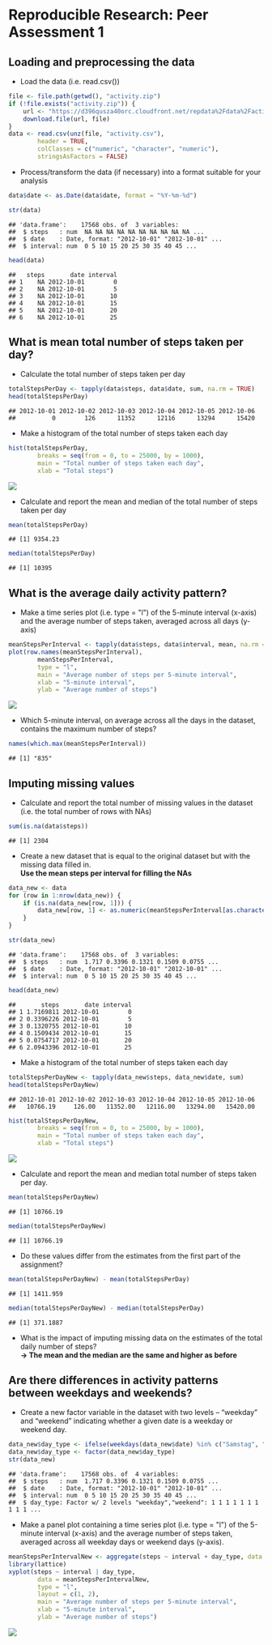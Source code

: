 # Reproducible Research: Peer Assessment 1

## Loading and preprocessing the data
* Load the data (i.e. read.csv())

```r
file <- file.path(getwd(), "activity.zip")
if (!file.exists("activity.zip")) {
    url <- "https://d396qusza40orc.cloudfront.net/repdata%2Fdata%2Factivity.zip"
    download.file(url, file)
}
data <- read.csv(unz(file, "activity.csv"),
        header = TRUE,
        colClasses = c("numeric", "character", "numeric"),
        stringsAsFactors = FALSE)
```

* Process/transform the data (if necessary) into a format suitable for your analysis

```r
data$date <- as.Date(data$date, format = "%Y-%m-%d")
```


```r
str(data)
```

```
## 'data.frame':	17568 obs. of  3 variables:
##  $ steps   : num  NA NA NA NA NA NA NA NA NA NA ...
##  $ date    : Date, format: "2012-10-01" "2012-10-01" ...
##  $ interval: num  0 5 10 15 20 25 30 35 40 45 ...
```

```r
head(data)
```

```
##   steps       date interval
## 1    NA 2012-10-01        0
## 2    NA 2012-10-01        5
## 3    NA 2012-10-01       10
## 4    NA 2012-10-01       15
## 5    NA 2012-10-01       20
## 6    NA 2012-10-01       25
```

## What is mean total number of steps taken per day?
* Calculate the total number of steps taken per day

```r
totalStepsPerDay <- tapply(data$steps, data$date, sum, na.rm = TRUE)
head(totalStepsPerDay)
```

```
## 2012-10-01 2012-10-02 2012-10-03 2012-10-04 2012-10-05 2012-10-06 
##          0        126      11352      12116      13294      15420
```

* Make a histogram of the total number of steps taken each day

```r
hist(totalStepsPerDay,
        breaks = seq(from = 0, to = 25000, by = 1000),
        main = "Total number of steps taken each day",
        xlab = "Total steps")
```

![](PA1_template_files/figure-html/unnamed-chunk-5-1.png) 

* Calculate and report the mean and median of the total number of steps taken per day

```r
mean(totalStepsPerDay)
```

```
## [1] 9354.23
```

```r
median(totalStepsPerDay)
```

```
## [1] 10395
```

## What is the average daily activity pattern?
 * Make a time series plot (i.e. type = "l") of the 5-minute interval (x-axis) and the average number of steps taken, averaged across all days (y-axis)

```r
meanStepsPerInterval <- tapply(data$steps, data$interval, mean, na.rm = TRUE)
plot(row.names(meanStepsPerInterval),
        meanStepsPerInterval,
        type = "l",
        main = "Average number of steps per 5-minute interval",
        xlab = "5-minute interval",
        ylab = "Average number of steps")
```

![](PA1_template_files/figure-html/unnamed-chunk-7-1.png) 

* Which 5-minute interval, on average across all the days in the dataset, contains the maximum number of steps?

```r
names(which.max(meanStepsPerInterval))
```

```
## [1] "835"
```

## Imputing missing values
* Calculate and report the total number of missing values in the dataset (i.e. the total number of rows with NAs)

```r
sum(is.na(data$steps))
```

```
## [1] 2304
```

* Create a new dataset that is equal to the original dataset but with the missing data filled in.  
**Use the mean steps per interval for filling the NAs**

```r
data_new <- data
for (row in 1:nrow(data_new)) {
    if (is.na(data_new[row, 1])) {
        data_new[row, 1] <- as.numeric(meanStepsPerInterval[as.character(data_new[row, 3])])
    }
}
```


```r
str(data_new)
```

```
## 'data.frame':	17568 obs. of  3 variables:
##  $ steps   : num  1.717 0.3396 0.1321 0.1509 0.0755 ...
##  $ date    : Date, format: "2012-10-01" "2012-10-01" ...
##  $ interval: num  0 5 10 15 20 25 30 35 40 45 ...
```

```r
head(data_new)
```

```
##       steps       date interval
## 1 1.7169811 2012-10-01        0
## 2 0.3396226 2012-10-01        5
## 3 0.1320755 2012-10-01       10
## 4 0.1509434 2012-10-01       15
## 5 0.0754717 2012-10-01       20
## 6 2.0943396 2012-10-01       25
```

* Make a histogram of the total number of steps taken each day

```r
totalStepsPerDayNew <- tapply(data_new$steps, data_new$date, sum)
head(totalStepsPerDayNew)
```

```
## 2012-10-01 2012-10-02 2012-10-03 2012-10-04 2012-10-05 2012-10-06 
##   10766.19     126.00   11352.00   12116.00   13294.00   15420.00
```

```r
hist(totalStepsPerDayNew,
        breaks = seq(from = 0, to = 25000, by = 1000),
        main = "Total number of steps taken each day",
        xlab = "Total steps")
```

![](PA1_template_files/figure-html/unnamed-chunk-12-1.png) 

* Calculate and report the mean and median total number of steps taken per day.

```r
mean(totalStepsPerDayNew)
```

```
## [1] 10766.19
```

```r
median(totalStepsPerDayNew)
```

```
## [1] 10766.19
```

* Do these values differ from the estimates from the first part of the assignment?

```r
mean(totalStepsPerDayNew) - mean(totalStepsPerDay)
```

```
## [1] 1411.959
```

```r
median(totalStepsPerDayNew) - median(totalStepsPerDay)
```

```
## [1] 371.1887
```

* What is the impact of imputing missing data on the estimates of the total daily number of steps?  
**-> The mean and the median are the same and higher as before**

## Are there differences in activity patterns between weekdays and weekends?
* Create a new factor variable in the dataset with two levels – “weekday” and “weekend” indicating whether a given date is a weekday or weekend day.

```r
data_new$day_type <- ifelse(weekdays(data_new$date) %in% c("Samstag", "Sonntag"), "weekend", "weekday")
data_new$day_type <- factor(data_new$day_type)
str(data_new)
```

```
## 'data.frame':	17568 obs. of  4 variables:
##  $ steps   : num  1.717 0.3396 0.1321 0.1509 0.0755 ...
##  $ date    : Date, format: "2012-10-01" "2012-10-01" ...
##  $ interval: num  0 5 10 15 20 25 30 35 40 45 ...
##  $ day_type: Factor w/ 2 levels "weekday","weekend": 1 1 1 1 1 1 1 1 1 1 ...
```

* Make a panel plot containing a time series plot (i.e. type = "l") of the 5-minute interval (x-axis) and the average number of steps taken, averaged across all weekday days or weekend days (y-axis).

```r
meanStepsPerIntervalNew <- aggregate(steps ~ interval + day_type, data = data_new, mean)
library(lattice)
xyplot(steps ~ interval | day_type,
        data = meanStepsPerIntervalNew,
        type = "l",
        layout = c(1, 2),
        main = "Average number of steps per 5-minute interval",
        xlab = "5-minute interval",
        ylab = "Average number of steps")
```

![](PA1_template_files/figure-html/unnamed-chunk-16-1.png) 
